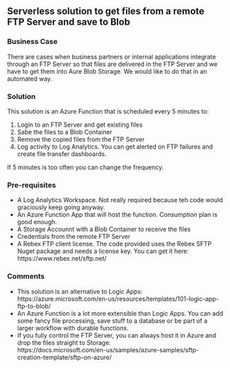 <H2>Serverless solution to get files from a remote FTP Server and save to Blob</h2>
<h3>Business Case</h3>
There are cases when business partners or internal applications integrate through an FTP Server so that files are delivered in the FTP Server and we have to get them into Aure Blob Storage.
We would like to do that in an automated way.
<h3>Solution</h3>
This solution is an Azure Function that is scheduled every 5 minutes to:
<ol>
<li>Login to an FTP Server and get existing files
<li>Sabe the files to a Blob Container
<li>Remove the copied files from the FTP Server
<li>Log activity to Log Analytics.  You can get alerted on FTP failures and create file transfer dashboards.
</ol>
If 5 minutes is too often you can change the frequency.
<h3>Pre-requisites</h3>
<ul>
<li>A Log Analytics Workspace. Not really required because teh code would graciously keep going anyway.
<li>An Azure Function App that will host the function.  Consumption plan is good enough.
<li>A Storage Accounnt with a Blob Container to receive the files
<li>Credentials from the remote FTP Server
<li>A Rebex FTP client license. The code provided uses the Rebex SFTP Nuget package and needs a license key. You can get it here: https://www.rebex.net/sftp.net/
</ul>
<h3>Comments</h3>
<ul>
<li>This solution is an alternative to Logic Apps: <br>https://azure.microsoft.com/en-us/resources/templates/101-logic-app-ftp-to-blob/
<li>An Azure Function is a lot more extensible than Logic Apps. You can add some fancy file processing, save stuff to a database or be part of a larger workflow with durable functions.
<li>If you fully control the FTP Server, you can always host it in Azure and drop the files straight to Storage:<br>
https://docs.microsoft.com/en-us/samples/azure-samples/sftp-creation-template/sftp-on-azure/
<ul>

